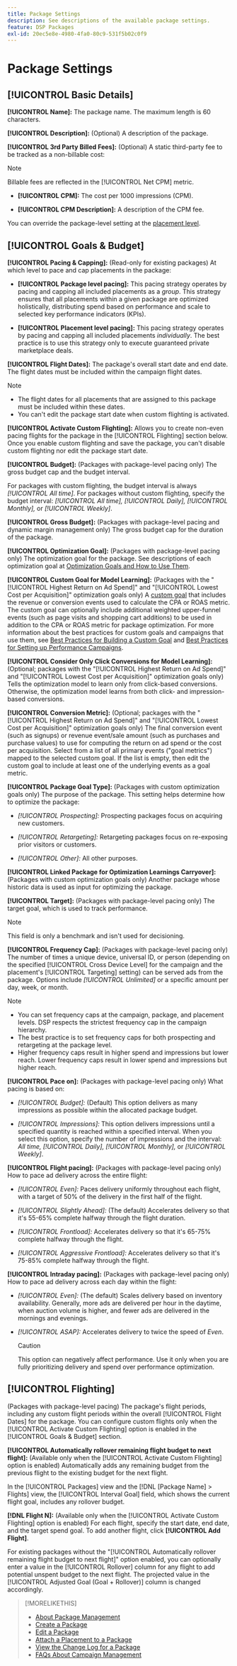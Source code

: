 ```yaml
---
title: Package Settings
description: See descriptions of the available package settings.
feature: DSP Packages
exl-id: 20ec5e8e-4980-4fa0-80c9-531f5b02c0f9
---
```

# Package Settings

## [!UICONTROL Basic Details]

**[!UICONTROL Name]:** The package name. The maximum length is 60 characters.

**[!UICONTROL Description]:** (Optional) A description of the package.

**[!UICONTROL 3rd Party Billed Fees]:** (Optional) A static third-party fee to be tracked as a non-billable cost:

>[!NOTE]
>
>Billable fees are reflected in the [!UICONTROL Net CPM] metric.
>
* **[!UICONTROL CPM]:** The cost per 1000 impressions (CPM).

* **[!UICONTROL CPM Description]:** A description of the CPM fee.

You can override the package-level setting at the [placement level](/help/dsp/campaign-management/placements/placement-settings.md).

## [!UICONTROL Goals & Budget]

**[!UICONTROL Pacing & Capping]:** (Read-only for existing packages) At which level to pace and cap placements in the package:

* **[!UICONTROL Package level pacing]:** This pacing strategy operates by pacing and capping all included placements as a *group*. This strategy ensures that all placements within a given package are optimized holistically, distributing spend based on performance and scale to selected key performance indicators (KPIs).

* **[!UICONTROL Placement level pacing]:**  This pacing strategy operates by pacing and capping all included placements *individually*. The best practice is to use this strategy only to execute guaranteed private marketplace deals.

**[!UICONTROL Flight Dates]:** The package's overall start date and end date. The flight dates must be included within the campaign flight dates.

>[!NOTE]
>
>* The flight dates for all placements that are assigned to this package must be included within these dates.
> * You can't edit the package start date when custom flighting is activated.

**[!UICONTROL Activate Custom Flighting]:** Allows you to create non-even pacing flights for the package in the [!UICONTROL Flighting] section below. Once you enable custom flighting and save the package, you can't disable custom flighting nor edit the package start date.

**[!UICONTROL Budget]:** (Packages with package-level pacing only) The gross budget cap and the budget interval.

For packages with custom flighting, the budget interval is always *[!UICONTROL All time]*. For packages without custom flighting, specify the budget interval: *[!UICONTROL All time],* *[!UICONTROL Daily],* *[!UICONTROL Monthly],* or *[!UICONTROL Weekly]*.

**[!UICONTROL Gross Budget]:** (Packages with package-level pacing and dynamic margin management only) The gross budget cap for the duration of the package.

**[!UICONTROL Optimization Goal]:** (Packages with package-level pacing only) The optimization goal for the package. See descriptions of each optimization goal at [Optimization Goals and How to Use Them](/help/dsp/optimization/optimization-goals.md).

**[!UICONTROL Custom Goal for Model Learning]:** (Packages with the "[!UICONTROL Highest Return on Ad Spend]" and "[!UICONTROL Lowest Cost per Acquisition]" optimization goals only) A [custom goal](/help/dsp/optimization/custom-goal.md) that includes the revenue or conversion events used to calculate the CPA or ROAS metric. The custom goal can optionally include additional weighted upper-funnel events (such as page visits and shopping cart additions) to be used in addition to the CPA or ROAS metric for package optimization. For more information about the best practices for custom goals and campaigns that use them, see [Best Practices for Building a Custom Goal](/help/dsp/optimization/custom-goal.md#custom-goal-best-practices) and [Best Practices for Setting up Performance Campaigns](/help/dsp/optimization/campaign-best-practices-performance.md).<!-- At some point, all of the objectives will be prefixed with "ADSP " -->

**[!UICONTROL Consider Only Click Conversions for Model Learning]:** (Optional; packages with the "[!UICONTROL Highest Return on Ad Spend]" and "[!UICONTROL Lowest Cost per Acquisition]" optimization goals only) Tells the optimization model to learn only from click-based conversions. Otherwise, the optimization model learns from both click- and impression-based conversions.

**[!UICONTROL Conversion Metric]:** (Optional; packages with the "[!UICONTROL Highest Return on Ad Spend]" and "[!UICONTROL Lowest Cost per Acquisition]" optimization goals only) The final conversion event (such as signups) or revenue event/sale amount (such as purchases and purchase values) to use for computing the return on ad spend or the cost per acquisition. Select from a list of all primary events ("goal metrics") mapped to the selected custom goal. If the list is empty, then edit the custom goal to include at least one of the underlying events as a goal metric. 

**[!UICONTROL Package Goal Type]:** (Packages with custom optimization goals only) The purpose of the package. This setting helps determine how to optimize the package:

* *[!UICONTROL Prospecting]:* Prospecting packages focus on acquiring new customers.

* *[!UICONTROL Retargeting]:* Retargeting packages focus on re-exposing prior visitors or customers.

* *[!UICONTROL Other]:* All other purposes.

**[!UICONTROL Linked Package for Optimization Learnings Carryover]:** (Packages with custom optimization goals only) Another package whose historic data is used as input for optimizing the package.

**[!UICONTROL Target]:** (Packages with package-level pacing only) The target goal, which is used to track performance.

>[!NOTE]
>
>This field is only a benchmark and isn't used for decisioning.

**[!UICONTROL Frequency Cap]:** (Packages with package-level pacing only) The number of times a unique device, universal ID, or person (depending on the specified [!UICONTROL Cross Device Level] for the campaign and the placement's [!UICONTROL Targeting] setting) can be served ads from the package. Options include *[!UICONTROL Unlimited]* or a specific amount per day, week, or month.

>[!NOTE]
>
>* You can set frequency caps at the campaign, package, and placement levels. DSP respects the strictest frequency cap in the campaign hierarchy.
>* The best practice is to set frequency caps for both prospecting and retargeting at the package level.
> * Higher frequency caps result in higher spend and impressions but lower reach. Lower frequency caps result in lower spend and impressions but higher reach.

**[!UICONTROL Pace on]:** (Packages with package-level pacing only) What pacing is based on:

* *[!UICONTROL Budget]:* (Default) This option delivers as many impressions as possible within the allocated package budget.

* *[!UICONTROL Impressions]:* This option delivers impressions until a specified quantity is reached within a specified interval. When you select this option, specify the number of impressions and the interval: *All time,* *[!UICONTROL Daily],* *[!UICONTROL Monthly],* or *[!UICONTROL Weekly]*.

**[!UICONTROL Flight pacing]:** (Packages with package-level pacing only) How to pace ad delivery across the entire flight:

* *[!UICONTROL Even]:* Paces delivery uniformly throughout each flight, with a target of 50% of the delivery in the first half of the flight.

* *[!UICONTROL Slightly Ahead]:* (The default) Accelerates delivery so that it's 55-65% complete halfway through the flight duration.

* *[!UICONTROL Frontload]:* Accelerates delivery so that it's 65-75% complete halfway through the flight.

* *[!UICONTROL Aggressive Frontload]:* Accelerates delivery so that it's 75-85% complete halfway through the flight.

**[!UICONTROL Intraday pacing]:** (Packages with package-level pacing only) How to pace ad delivery across each day within the flight:

* *[!UICONTROL Even]:* (The default) Scales delivery based on inventory availability. Generally, more ads are delivered per hour in the daytime, when auction volume is higher, and fewer ads are delivered in the mornings and evenings.

* *[!UICONTROL ASAP]:* Accelerates delivery to twice the speed of *Even*. 

   >[!CAUTION]
   >
   >This option can negatively affect performance. Use it only when you are fully prioritizing delivery and spend over performance optimization.

## [!UICONTROL Flighting]

(Packages with package-level pacing) The package's flight periods, including any custom flight periods within the overall [!UICONTROL Flight Dates] for the package. You can configure custom flights only when the [!UICONTROL Activate Custom Flighting] option is enabled in the [!UICONTROL Goals & Budget] section.

**[!UICONTROL Automatically rollover remaining flight budget to next flight]:** (Available only when the [!UICONTROL Activate Custom Flighting] option is enabled) Automatically adds any remaining budget from the previous flight to the existing budget for the next flight.

In the [!UICONTROL Packages] view and the [!DNL [Package Name] > Flights] view, the [!UICONTROL Interval Goal] field, which shows the current flight goal, includes any rollover budget.

**[!DNL Flight N]:** (Available only when the [!UICONTROL Activate Custom Flighting] option is enabled) For each flight, specify the start date, end date, and the target spend goal. To add another flight, click **[!UICONTROL Add Flight]**.

For existing packages without the "[!UICONTROL Automatically rollover remaining flight budget to next flight]" option enabled, you can optionally enter a value in the [!UICONTROL Rollover] column for any flight to add potential unspent budget to the next flight. The projected value in the [!UICONTROL Adjusted Goal (Goal + Rollover)] column is changed accordingly.<!-- clarify usage -->

>[!MORELIKETHIS]
>
>* [About Package Management](package-about.md)
>* [Create a Package](package-create.md)
>* [Edit a Package](package-edit.md)
>* [Attach a Placement to a Package](package-attach-placement.md)
>* [View the Change Log for a Package](package-change-log.md)
>* [FAQs About Campaign Management](/help/dsp/campaign-management/faq-campaign-management.md)
